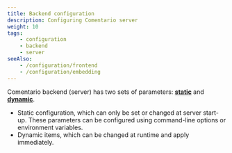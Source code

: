 ```yaml
---
title: Backend configuration
description: Configuring Comentario server
weight: 10
tags:
    - configuration
    - backend
    - server
seeAlso:
    - /configuration/frontend
    - /configuration/embedding
---
```


Comentario backend (server) has two sets of parameters: **[static](static)** and **[dynamic](dynamic)**.

<!--more-->

* Static configuration, which can only be set or changed at server start-up. These parameters can be configured using command-line options or environment variables.
* Dynamic items, which can be changed at runtime and apply immediately.

